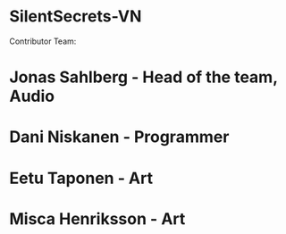 # SilentSecrets-VN

  Contributor Team:
   # Jonas Sahlberg - Head of the team, Audio
   # Dani Niskanen - Programmer
   # Eetu Taponen - Art
   # Misca Henriksson - Art 
